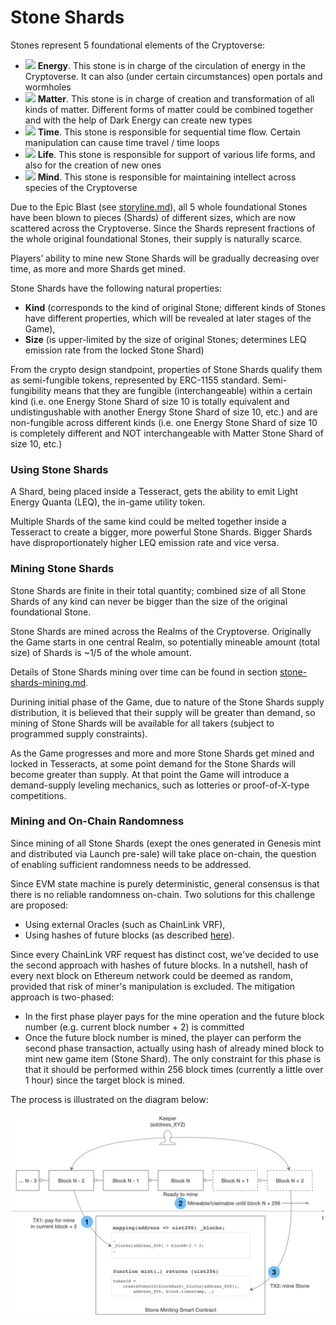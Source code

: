 # Stone Shards

Stones represent 5 foundational elements of the Cryptoverse:&#x20;

* ![](https://lh4.googleusercontent.com/qNeX-fTZiaN8367\_sbE34VZPgn6sGqTKWxMn1Xzbdtf\_D5FtP\_TxKTdx8rTnTcwJVaqUt98yd9kSuvfGvSyu0zUqJttO-mCyqn22l8DNB9mJRwufVf2oIChHaFzRNAUn6CqWMnXp) **Energy**. This stone is in charge of the circulation of energy in the Cryptoverse. It can also (under certain circumstances) open portals and wormholes&#x20;
* ![](https://lh5.googleusercontent.com/eSJtYm2XQEwW7R6Q2DU6hzR9l9JACBQo0mAOGAk6idshhflTMUPkHfYA8y-3NqQJa2rc43CotV3KZbgpD0RlCrC7kiRIvGzrRQl3qmJvL4VOqrXnBh-BDDDAvNUntuPVBo5N9Vdr) **Matter**. This stone is in charge of creation and transformation of all kinds of matter. Different forms of matter could be combined together and with the help of Dark Energy can create new types&#x20;
* ![](https://lh6.googleusercontent.com/yL-Hk2pYe1hF\_lpE9bDBCeD\_dEoYCmyKVKxsGKq4uk-xcHBNg2Oei4J196PMd8dS8aC4T21A3mAROvZ2Qe9qcOdXrxWLqDPWIm6ixASqMFcNrEfbYHl1SLAWQgHe8cdBtwFFHbSU) **Time**. This stone is responsible for sequential time flow. Certain manipulation can cause time travel / time loops&#x20;
* ![](https://lh5.googleusercontent.com/\_GlSsaQA1MiAIn9p6vqF5ZRJa8W-ZFlysR07OVNVdk\_r2dFoB-Us-EdvMhQ9oGPKiT-wlTZsLJLkcTEJlU-H-7Fu9KwxpCvY2wH6x8S21WVvQYk3azqsYtG-mvBHSrIHCJHV3UuN) **Life**. This stone is responsible for support of various life forms, and also for the creation of new ones&#x20;
* ![](https://lh3.googleusercontent.com/PG\_JZu86uuiSaTQRuoJLw3vUcoBUOilEQv2jmuUWKZZQL6yqhwDDJongjGSb6nWR5hfVM4KsDlRKZkBnZDoEtei3QgeIDU8u7NydJiwxxQjblSmjJFRTH7zOfgPmZQfQTVq6Mfx6) **Mind**. This stone is responsible for maintaining intellect across species of the Cryptoverse&#x20;

Due to the Epic Blast (see [storyline.md](../storyline.md "mention")), all 5 whole foundational Stones have been blown to pieces (Shards) of different sizes, which are now scattered across the Cryptoverse. Since the Shards represent fractions of the whole original foundational Stones, their supply is naturally scarce.

Players’ ability to mine new Stone Shards will be gradually decreasing over time, as more and more Shards get mined.

Stone Shards have the following natural properties:

* **Kind** (corresponds to the kind of original Stone; different kinds of Stones have different properties, which will be revealed at later stages of the Game),&#x20;
* **Size** (is upper-limited by the size of original Stones; determines LEQ emission rate from the locked Stone Shard)

From the crypto design standpoint, properties of Stone Shards qualify them as semi-fungible tokens, represented by ERC-1155 standard. Semi-fungibility means that they are fungible (interchangeable) within a certain kind (i.e. one Energy Stone Shard of size 10 is totally equivalent and undistingushable with another Energy Stone Shard of size 10, etc.) and are non-fungible across different kinds (i.e. one Energy Stone Shard of size 10 is completely different and NOT interchangeable with Matter Stone Shard of size 10, etc.)

### Using Stone Shards

A Shard, being placed inside a Tesseract, gets the ability to emit Light Energy Quanta (LEQ), the in-game utility token.

Multiple Shards of the same kind could be melted together inside a Tesseract to create a bigger, more powerful Stone Shards. Bigger Shards have disproportionately higher LEQ emission rate and vice versa.

### Mining Stone Shards

Stone Shards are finite in their total quantity; combined size of all Stone Shards of any kind can never be bigger than the size of the original foundational Stone.

Stone Shards are mined across the Realms of the Cryptoverse. Originally the Game starts in one central Realm, so potentially mineable amount (total size) of Shards is \~1/5 of the whole amount.

Details of Stone Shards mining over time can be found in section [stone-shards-mining.md](../../tokenomics/stone-shards-mining.md "mention").

Durining initial phase of the Game, due to nature of the Stone Shards supply distribution, it is believed that their supply will be greater than demand, so mining of Stone Shards will be available for all takers (subject to programmed supply constraints).

As the Game progresses and more and more Stone Shards get mined and locked in Tesseracts, at some point demand for the Stone Shards will become greater than supply. At that point the Game will introduce a demand-supply leveling mechanics, such as lotteries or proof-of-X-type competitions.

### Mining and On-Chain Randomness

Since mining of all Stone Shards (exept the ones generated in Genesis mint and distributed via Launch pre-sale) will take place on-chain, the question of enabling sufficient randomness needs to be addressed.

Since EVM state machine is purely deterministic, general consensus is that there is no reliable randomness on-chain. Two solutions for this challenge are proposed:

* Using external Oracles (such as ChainLink VRF),
* Using hashes of future blocks (as described [here](https://medium.com/@soliditydeveloper.com/random-number-generation-for-solidity-smart-contracts-1-9ccfc7fcadf0)).

Since every ChainLink VRF request has distinct cost, we've decided to use the second approach with hashes of future blocks. In a nutshell, hash of every next block on Ethereum network could be deemed as random, provided that risk of miner's manipulation is excluded. The mitigation approach is two-phased:

* In the first phase player pays for the mine operation and the future block number (e.g. current block number + 2) is committed
* Once the future block number is mined, the player can perform the second phase transaction, actually using hash of already mined block to mint new game item (Stone Shard). The only constraint for this phase is that it should be performed within 256 block times (currently a little over 1 hour) since the target block is mined.

The process is illustrated on the diagram below:

![Enabling on-chain randomness](<../../.gitbook/assets/image (1) (1).png>)

